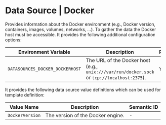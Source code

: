 # Data Source | Docker

Provides information about the Docker environment (e.g., Docker version, containers, images, volumes, networks, ...). To gather the data the Docker host must be
accessible. It provides the following additional configuration options:

| Environment Variable                  | Description                                                                                         | Required | Default Value        |
|---------------------------------------|-----------------------------------------------------------------------------------------------------|----------|----------------------|
| `DATASOURCES_DOCKER_DOCKERHOST`       | The URL of the Docker host (e.g., `unix:///var/run/docker.sock` or `tcp://localhost:2375`).         | Yes      | tcp://localhost:2375 |

It provides the following data source value definitions which can be used for template definition:

| Value Name               | Description                                                                                         | Semantic ID  |
|--------------------------|-----------------------------------------------------------------------------------------------------|--------------|
| `DockerVersion`          | The version of the Docker engine.                                                                   | -            |